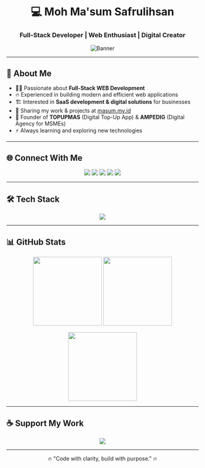 <h1 align="center">💻 Moh Ma'sum Safrulihsan</h1>
<h3 align="center">Full-Stack Developer | Web Enthusiast | Digital Creator</h3>

<p align="center">
  <img src="https://raw.githubusercontent.com/halfrost/halfrost/master/icons/header_.png" alt="Banner" />
</p>

---

## 🚀 About Me

* 🧑‍💻 Passionate about **Full-Stack WEB Development**
* 🔥 Experienced in building modern and efficient web applications
* 🏗 Interested in **SaaS development & digital solutions** for businesses
* 📖 Sharing my work & projects at [masum.my.id](https://masum.my.id)
* 🎯 Founder of **TOPUPMAS** (Digital Top-Up App) & **AMPEDIG** (Digital Agency for MSMEs)
* ⚡ Always learning and exploring new technologies

---

## 🌐 Connect With Me

<p align="center">
  <a href="https://www.linkedin.com/in/masumid"><img src="https://img.shields.io/badge/LinkedIn-0A66C2?style=for-the-badge&logo=linkedin&logoColor=white"/></a>
  <a href="https://instagram.com/masum.xyz"><img src="https://img.shields.io/badge/Instagram-E4405F?style=for-the-badge&logo=instagram&logoColor=white"/></a>
  <a href="https://youtube.com/@masum_xyz"><img src="https://img.shields.io/badge/YouTube-FF0000?style=for-the-badge&logo=youtube&logoColor=white"/></a>
  <a href="https://facebook.com/MasumXdReal"><img src="https://img.shields.io/badge/Facebook-1877F2?style=for-the-badge&logo=facebook&logoColor=white"/></a>
  <a href="https://discord.gg/masumxyz"><img src="https://img.shields.io/badge/Discord-5865F2?style=for-the-badge&logo=discord&logoColor=white"/></a>
</p>

---

## 🛠 Tech Stack

<p align="center">
  <img src="https://skillicons.dev/icons?i=js,ts,php,python,html,htmx,css,laravel,adonis,vue,nuxt,nodejs,express,tailwind,bootstrap,jquery,git,mysql,redis" />
</p>

---

## 📊 GitHub Stats

<p align="center">
  <img src="https://github-readme-stats.vercel.app/api?username=masum-xyz&show_icons=true&theme=github_dark&hide_border=true" height="180" />
  <img src="https://github-readme-stats.vercel.app/api/top-langs/?username=masum-xyz&layout=compact&theme=github_dark&hide_border=true" height="180" />
</p>

<p align="center">
  <img src="https://github-readme-streak-stats.herokuapp.com?user=masum-xyz&theme=github-dark-blue&hide_border=true" height="180" />
</p>

---

## ☕ Support My Work

<p align="center">
  <a href="https://saweria.co/Masumxyz">
    <img src="https://img.shields.io/badge/Support%20Me%20on-Saweria-orange?style=for-the-badge&logo=buymeacoffee" />
  </a>
</p>

---

<p align="center">🔥 "Code with clarity, build with purpose." 🔥</p>
